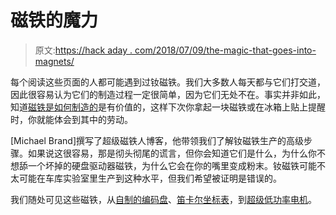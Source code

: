 # 磁铁的魔力

> 原文:[https://hack aday . com/2018/07/09/the-magic-that-goes-into-magnets/](https://hackaday.com/2018/07/09/the-magic-that-goes-into-magnets/)

每个阅读这些页面的人都可能遇到过钕磁铁。我们大多数人每天都与它们打交道，因此很容易认为它们的制造过程一定很简单，因为它们无处不在。事实并非如此，知道[磁铁是如何制造的](https://supermagnetman.com/blogs/news/neodymium-magnet-manufacturing-eleven-not-so-easy-steps)是有价值的，这样下次你拿起一块磁铁或在冰箱上贴上提醒时，你就能体会到其中的劳动。

[Michael Brand]撰写了超级磁铁人博客，他带领我们了解钕磁铁生产的高级步骤。如果说这很容易，那是彻头彻尾的谎言，但你会知道它们是什么，为什么你不想舔一个坏掉的硬盘驱动器磁铁，为什么它会在你的嘴里变成粉末。钕磁铁可能不太可能在车库实验室里生产到这种水平，但我们希望被证明是错误的。

我们随处可见这些磁铁，从[自制的编码盘](http://hackaday.com/2018/01/30/roll-your-own-magnetic-encoder-disks/)、[笛卡尔坐标表](https://hackaday.com/2018/01/08/a-stepper-motor-for-two-dimensions/)，到[超级低功率电机](https://hackaday.com/2017/12/25/low-power-motor-can-run-for-years-on-a-coin-cell/)。